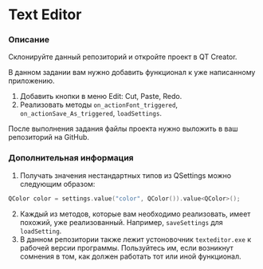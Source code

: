 # Text Editor

### Описание

Склонируйте данный репозиторий и откройте проект в QT Creator. 

В данном задании вам нужно добавить функционал к уже написанному приложению.
1) Добавить кнопки в меню Edit: Cut, Paste, Redo.
2) Реализовать методы <code>on_actionFont_triggered</code>, <code>on_actionSave_As_triggered</code>, <code>loadSettings</code>.

После выполнения задания файлы проекта нужно выложить в ваш репозиторий на GitHub.

### Дополнительная информация

1) Получать значения нестандартных типов из QSettings можно следующим образом:
```c++
QColor color = settings.value("color", QColor()).value<QColor>();
```
2) Каждый из методов, которые вам необходимо реализовать, имеет похожий, уже реализованный.
Например, <code>saveSettings</code> для <code>loadSetting</code>.
3) В данном репозитории также лежит устоновочник `texteditor.exe` к рабочей версии программы. Пользуйтесь им, если
возникнут сомнения в том, как должен работать тот или иной функционал.
